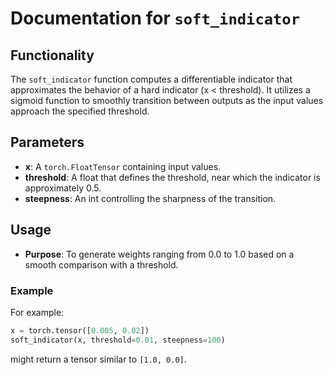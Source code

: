 # Documentation for `soft_indicator`

## Functionality

The `soft_indicator` function computes a differentiable indicator that approximates the behavior of a hard indicator (x < threshold). It utilizes a sigmoid function to smoothly transition between outputs as the input values approach the specified threshold.

## Parameters

- **x**: A `torch.FloatTensor` containing input values.
- **threshold**: A float that defines the threshold, near which the indicator is approximately 0.5.
- **steepness**: An int controlling the sharpness of the transition.

## Usage

- **Purpose**: To generate weights ranging from 0.0 to 1.0 based on a smooth comparison with a threshold.

### Example

For example:
```python
x = torch.tensor([0.005, 0.02])
soft_indicator(x, threshold=0.01, steepness=100)
```
might return a tensor similar to `[1.0, 0.0]`.